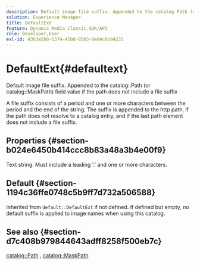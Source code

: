 ```yaml
---
description: Default image file suffix. Appended to the catalog Path (or catalog MaskPath) field value if the path does not include a file suffix
solution: Experience Manager
title: DefaultExt
feature: Dynamic Media Classic,SDK/API
role: Developer,User
exl-id: 43b3e5b8-6374-458d-8503-8e04c8c84233
---
```

# DefaultExt{#defaultext}

Default image file suffix. Appended to the catalog::Path (or catalog::MaskPath) field value if the path does not include a file suffix

A file suffix consists of a period and one or more characters between the period and the end of the string. The suffix is appended to the http path, if the path does not resolve to a catalog entry, and if the last path element does not include a file suffix.

## Properties {#section-b024e6450b414ccc8b83a48a3b4e00f9}

Text string. Must include a leading '.' and one or more characters.

## Default {#section-1194c36ffe0748c5b9ff7d732a506588}

Inherited from `default::DefaultExt` if not defined. If defined but empty, no default suffix is applied to image names when using this catalog.

## See also {#section-d7c408b979844643adff8258f500eb7c}

[catalog::Path](/help/aem-is-ir-api/is-api/image-catalog/image-serving-api-ref/c-image-catalog-reference/c-image-svg-data-reference/c-image-data-reference/r-path-cat.md) , [catalog::MaskPath](/help/aem-is-ir-api/is-api/image-catalog/image-serving-api-ref/c-image-catalog-reference/c-image-svg-data-reference/c-image-data-reference/r-maskpath-cat.md)
